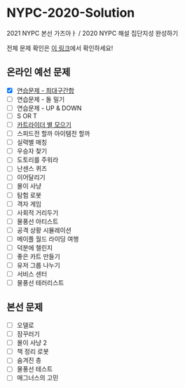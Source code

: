 # NYPC-2020-Solution
2021 NYPC 본선 가즈아ㅏ / 2020 NYPC 해설 집단지성 완성하기

전체 문제 확인은 [이 링크](https://nypc.github.io/2020/)에서 확인하세요!

## 온라인 예선 문제
- [X] [연습문제 - 최대구간합](최대구간합.md)
- [ ] 연습문제 - 돌 밀기
- [ ] 연습문제 - UP & DOWN
- [ ] S OR T
- [ ] [카트라이더 별 모으기](카트라이더.md)
- [ ] 스피드전 할까 아이템전 할까
- [ ] 실력별 매칭
- [ ] 우승자 찾기
- [ ] 도토리를 주워라
- [ ] 난센스 퀴즈
- [ ] 이어달리기
- [ ] 몰이 사냥
- [ ] 탐험 로봇
- [ ] 격자 게임
- [ ] 사회적 거리두기
- [ ] 물풍선 아티스트
- [ ] 공격 상황 시뮬레이션
- [ ] 메이플 월드 라이딩 여행
- [ ] 덕분에 챌린지
- [ ] 좋은 카트 만들기
- [ ] 유저 그룹 나누기
- [ ] 서비스 센터
- [ ] 물풍선 테러리스트

## 본선 문제
- [ ] 오델로
- [ ] 잠꾸러기
- [ ] 몰이 사냥 2
- [ ] 책 정리 로봇
- [ ] 숨겨진 층
- [ ] 물풍선 테스트
- [ ] 매그너스의 고민
